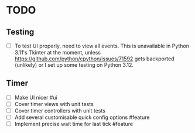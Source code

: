 # TODO

## Testing

- [ ] To test UI properly, need to view all events. This is unavailable in Python 3.11's Tkinter at the moment,
unless https://github.com/python/cpython/issues/71592 gets backported (unlikely) or I set up some testing on
Python 3.12.


## Timer

- [ ] Make UI nicer #ui
- [ ] Cover timer views with unit tests
- [ ] Cover timer controllers with unit tests
- [ ] Add several customisable quick config options #feature
- [ ] Implement precise wait time for last tick #feature

